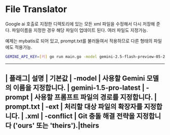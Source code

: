 # File Translator
Google ai 호출로 지정한 디렉토리에 있는 모든 xml 파일을 수정해서 다시 저장해 준다.
파일이름을 지정한 경우 해당 파일이 업데이트 된다. 여러 파일도 지정가능.

예제는 mybatis로 되어 있고, prompt.txt를 불러들여서 적용하므로 다른 형태의 파일에도 적용가능.

```sh
GEMINI_API_KEY=[키] go run main.go -model gemini-2.5-flash-preview-05-20 ../../mybatis/sql ../mybatis/targetfile.xml target2.xml
```

 ----------
 | 플래그|	설명 | 기본값
 | -model | 사용할 Gemini 모델의 이름을 지정합니다. | gemini-1.5-pro-latest
 | -prompt | 사용할 프롬프트 파일의 경로를 지정합니다. | prompt.txt
 | -ext | 처리할 대상 파일의 확장자를 지정합니다. | .xml
 | -conflict | Git 충돌 해결 전략을 지정합니다 ('ours' 또는 'theirs').|theirs
 ---------------------
